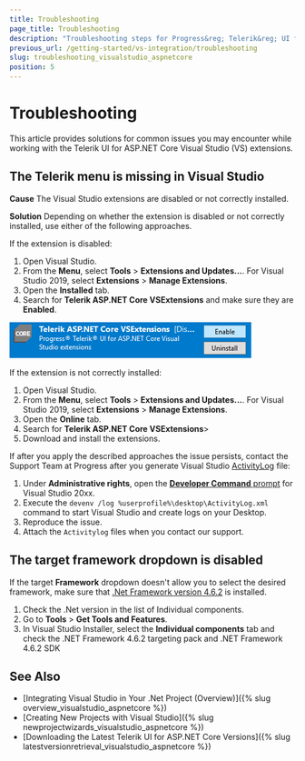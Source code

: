 ```yaml
---
title: Troubleshooting
page_title: Troubleshooting
description: "Troubleshooting steps for Progress&reg; Telerik&reg; UI for ASP.NET Core Visual Studio extensions."
previous_url: /getting-started/vs-integration/troubleshooting
slug: troubleshooting_visualstudio_aspnetcore
position: 5
---
```


# Troubleshooting

This article provides solutions for common issues you may encounter while working with the Telerik UI for ASP.NET Core Visual Studio (VS) extensions.

## The Telerik menu is missing in Visual Studio

**Cause** The Visual Studio extensions are disabled or not correctly installed.

**Solution** Depending on whether the extension is disabled or not correctly installed, use either of the following approaches.

If the extension is disabled:

1. Open Visual Studio.
1. From the **Menu**, select **Tools** > **Extensions and Updates...**. For Visual Studio 2019, select **Extensions** > **Manage Extensions**.
1. Open the **Installed** tab.
1. Search for **Telerik ASP.NET Core VSExtensions** and make sure they are **Enabled**.

![Troubleshooting when the VS extension is disabled](../../installation/vs-integration/images/vsextensions-disabled.png)

If the extension is not correctly installed:

1. Open Visual Studio.
1. From the **Menu**, select **Tools** > **Extensions and Updates...**. For Visual Studio 2019, select **Extensions** > **Manage Extensions**.
1. Open the **Online** tab.
1. Search for **Telerik ASP.NET Core VSExtensions**>
1. Download and install the extensions.

If after you apply the described approaches the issue persists, contact the Support Team at Progress after you generate Visual Studio [ActivityLog](https://docs.microsoft.com/en-us/visualstudio/ide/reference/log-devenv-exe?view=vs-2019) file:

1. Under **Administrative rights**, open the [**Developer Command** prompt](https://docs.microsoft.com/en-us/dotnet/framework/tools/developer-command-prompt-for-vs) for Visual Studio 20xx.
1. Execute the `devenv /log %userprofile%\desktop\ActivityLog.xml` command to start Visual Studio and create logs on your Desktop.
1. Reproduce the issue.
1. Attach the `Activitylog` files when you contact our support.

## The target framework dropdown is disabled

If the target **Framework** dropdown doesn't allow you to select the desired framework, make sure that [.Net Framework version 4.6.2](https://dotnet.microsoft.com/download/dotnet-framework/net462) is installed.

1. Check the .Net version in the list of Individual components. 
1. Go to **Tools** > **Get Tools and Features**. 
1. In Visual Studio Installer, select the **Individual components** tab and check the .NET Framework 4.6.2 targeting pack and .NET Framework 4.6.2 SDK

## See Also

* [Integrating Visual Studio in Your .Net Project (Overview)]({% slug overview_visualstudio_aspnetcore %})
* [Creating New Projects with Visual Studio]({% slug newprojectwizards_visualstudio_aspnetcore %})
* [Downloading the Latest Telerik UI for ASP.NET Core Versions]({% slug latestversionretrieval_visualstudio_aspnetcore %})

